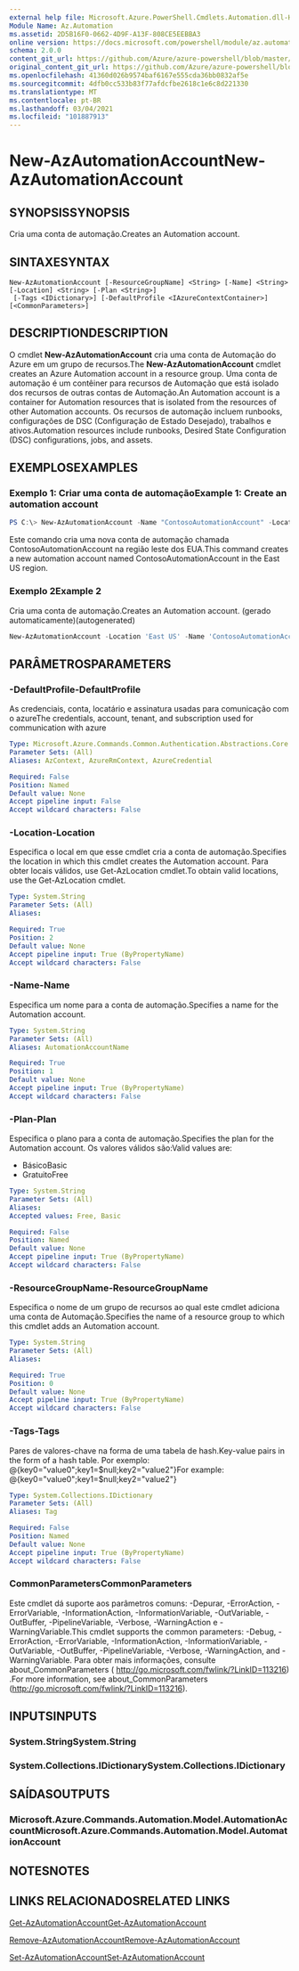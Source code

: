 ```yaml
---
external help file: Microsoft.Azure.PowerShell.Cmdlets.Automation.dll-Help.xml
Module Name: Az.Automation
ms.assetid: 2D5B16F0-0662-4D9F-A13F-808CE5EEBBA3
online version: https://docs.microsoft.com/powershell/module/az.automation/new-azautomationaccount
schema: 2.0.0
content_git_url: https://github.com/Azure/azure-powershell/blob/master/src/Automation/Automation/help/New-AzAutomationAccount.md
original_content_git_url: https://github.com/Azure/azure-powershell/blob/master/src/Automation/Automation/help/New-AzAutomationAccount.md
ms.openlocfilehash: 41360d026b9574baf6167e555cda36bb0832af5e
ms.sourcegitcommit: 4dfb0cc533b83f77afdcfbe2618c1e6c8d221330
ms.translationtype: MT
ms.contentlocale: pt-BR
ms.lasthandoff: 03/04/2021
ms.locfileid: "101887913"
---
```

# <span data-ttu-id="c5570-101">New-AzAutomationAccount</span><span class="sxs-lookup"><span data-stu-id="c5570-101">New-AzAutomationAccount</span></span>

## <span data-ttu-id="c5570-102">SYNOPSIS</span><span class="sxs-lookup"><span data-stu-id="c5570-102">SYNOPSIS</span></span>
<span data-ttu-id="c5570-103">Cria uma conta de automação.</span><span class="sxs-lookup"><span data-stu-id="c5570-103">Creates an Automation account.</span></span>

## <span data-ttu-id="c5570-104">SINTAXE</span><span class="sxs-lookup"><span data-stu-id="c5570-104">SYNTAX</span></span>

```
New-AzAutomationAccount [-ResourceGroupName] <String> [-Name] <String> [-Location] <String> [-Plan <String>]
 [-Tags <IDictionary>] [-DefaultProfile <IAzureContextContainer>] [<CommonParameters>]
```

## <span data-ttu-id="c5570-105">DESCRIPTION</span><span class="sxs-lookup"><span data-stu-id="c5570-105">DESCRIPTION</span></span>
<span data-ttu-id="c5570-106">O cmdlet **New-AzAutomationAccount** cria uma conta de Automação do Azure em um grupo de recursos.</span><span class="sxs-lookup"><span data-stu-id="c5570-106">The **New-AzAutomationAccount** cmdlet creates an Azure Automation account in a resource group.</span></span>
<span data-ttu-id="c5570-107">Uma conta de automação é um contêiner para recursos de Automação que está isolado dos recursos de outras contas de Automação.</span><span class="sxs-lookup"><span data-stu-id="c5570-107">An Automation account is a container for Automation resources that is isolated from the resources of other Automation accounts.</span></span> <span data-ttu-id="c5570-108">Os recursos de automação incluem runbooks, configurações de DSC (Configuração de Estado Desejado), trabalhos e ativos.</span><span class="sxs-lookup"><span data-stu-id="c5570-108">Automation resources include runbooks, Desired State Configuration (DSC) configurations, jobs, and assets.</span></span>

## <span data-ttu-id="c5570-109">EXEMPLOS</span><span class="sxs-lookup"><span data-stu-id="c5570-109">EXAMPLES</span></span>

### <span data-ttu-id="c5570-110">Exemplo 1: Criar uma conta de automação</span><span class="sxs-lookup"><span data-stu-id="c5570-110">Example 1: Create an automation account</span></span>
```powershell
PS C:\> New-AzAutomationAccount -Name "ContosoAutomationAccount" -Location "East US" -ResourceGroupName "ResourceGroup01"
```

<span data-ttu-id="c5570-111">Este comando cria uma nova conta de automação chamada ContosoAutomationAccount na região leste dos EUA.</span><span class="sxs-lookup"><span data-stu-id="c5570-111">This command creates a new automation account named ContosoAutomationAccount in the East US region.</span></span>

### <span data-ttu-id="c5570-112">Exemplo 2</span><span class="sxs-lookup"><span data-stu-id="c5570-112">Example 2</span></span>

<span data-ttu-id="c5570-113">Cria uma conta de automação.</span><span class="sxs-lookup"><span data-stu-id="c5570-113">Creates an Automation account.</span></span> <span data-ttu-id="c5570-114">(gerado automaticamente)</span><span class="sxs-lookup"><span data-stu-id="c5570-114">(autogenerated)</span></span>

<!-- Aladdin Generated Example -->
```powershell
New-AzAutomationAccount -Location 'East US' -Name 'ContosoAutomationAccount' -ResourceGroupName 'ResourceGroup01' -Tags <IDictionary>
```

## <span data-ttu-id="c5570-115">PARÂMETROS</span><span class="sxs-lookup"><span data-stu-id="c5570-115">PARAMETERS</span></span>

### <span data-ttu-id="c5570-116">-DefaultProfile</span><span class="sxs-lookup"><span data-stu-id="c5570-116">-DefaultProfile</span></span>
<span data-ttu-id="c5570-117">As credenciais, conta, locatário e assinatura usadas para comunicação com o azure</span><span class="sxs-lookup"><span data-stu-id="c5570-117">The credentials, account, tenant, and subscription used for communication with azure</span></span>

```yaml
Type: Microsoft.Azure.Commands.Common.Authentication.Abstractions.Core.IAzureContextContainer
Parameter Sets: (All)
Aliases: AzContext, AzureRmContext, AzureCredential

Required: False
Position: Named
Default value: None
Accept pipeline input: False
Accept wildcard characters: False
```

### <span data-ttu-id="c5570-118">-Location</span><span class="sxs-lookup"><span data-stu-id="c5570-118">-Location</span></span>
<span data-ttu-id="c5570-119">Especifica o local em que esse cmdlet cria a conta de automação.</span><span class="sxs-lookup"><span data-stu-id="c5570-119">Specifies the location in which this cmdlet creates the Automation account.</span></span>
<span data-ttu-id="c5570-120">Para obter locais válidos, use Get-AzLocation cmdlet.</span><span class="sxs-lookup"><span data-stu-id="c5570-120">To obtain valid locations, use the Get-AzLocation cmdlet.</span></span>

```yaml
Type: System.String
Parameter Sets: (All)
Aliases:

Required: True
Position: 2
Default value: None
Accept pipeline input: True (ByPropertyName)
Accept wildcard characters: False
```

### <span data-ttu-id="c5570-121">-Name</span><span class="sxs-lookup"><span data-stu-id="c5570-121">-Name</span></span>
<span data-ttu-id="c5570-122">Especifica um nome para a conta de automação.</span><span class="sxs-lookup"><span data-stu-id="c5570-122">Specifies a name for the Automation account.</span></span>

```yaml
Type: System.String
Parameter Sets: (All)
Aliases: AutomationAccountName

Required: True
Position: 1
Default value: None
Accept pipeline input: True (ByPropertyName)
Accept wildcard characters: False
```

### <span data-ttu-id="c5570-123">-Plan</span><span class="sxs-lookup"><span data-stu-id="c5570-123">-Plan</span></span>
<span data-ttu-id="c5570-124">Especifica o plano para a conta de automação.</span><span class="sxs-lookup"><span data-stu-id="c5570-124">Specifies the plan for the Automation account.</span></span>
<span data-ttu-id="c5570-125">Os valores válidos são:</span><span class="sxs-lookup"><span data-stu-id="c5570-125">Valid values are:</span></span>
- <span data-ttu-id="c5570-126">Básico</span><span class="sxs-lookup"><span data-stu-id="c5570-126">Basic</span></span>
- <span data-ttu-id="c5570-127">Gratuito</span><span class="sxs-lookup"><span data-stu-id="c5570-127">Free</span></span>

```yaml
Type: System.String
Parameter Sets: (All)
Aliases:
Accepted values: Free, Basic

Required: False
Position: Named
Default value: None
Accept pipeline input: True (ByPropertyName)
Accept wildcard characters: False
```

### <span data-ttu-id="c5570-128">-ResourceGroupName</span><span class="sxs-lookup"><span data-stu-id="c5570-128">-ResourceGroupName</span></span>
<span data-ttu-id="c5570-129">Especifica o nome de um grupo de recursos ao qual este cmdlet adiciona uma conta de Automação.</span><span class="sxs-lookup"><span data-stu-id="c5570-129">Specifies the name of a resource group to which this cmdlet adds an Automation account.</span></span>

```yaml
Type: System.String
Parameter Sets: (All)
Aliases:

Required: True
Position: 0
Default value: None
Accept pipeline input: True (ByPropertyName)
Accept wildcard characters: False
```

### <span data-ttu-id="c5570-130">-Tags</span><span class="sxs-lookup"><span data-stu-id="c5570-130">-Tags</span></span>
<span data-ttu-id="c5570-131">Pares de valores-chave na forma de uma tabela de hash.</span><span class="sxs-lookup"><span data-stu-id="c5570-131">Key-value pairs in the form of a hash table.</span></span> <span data-ttu-id="c5570-132">Por exemplo: @{key0="value0";key1=$null;key2="value2"}</span><span class="sxs-lookup"><span data-stu-id="c5570-132">For example: @{key0="value0";key1=$null;key2="value2"}</span></span>

```yaml
Type: System.Collections.IDictionary
Parameter Sets: (All)
Aliases: Tag

Required: False
Position: Named
Default value: None
Accept pipeline input: True (ByPropertyName)
Accept wildcard characters: False
```

### <span data-ttu-id="c5570-133">CommonParameters</span><span class="sxs-lookup"><span data-stu-id="c5570-133">CommonParameters</span></span>
<span data-ttu-id="c5570-134">Este cmdlet dá suporte aos parâmetros comuns: -Depurar, -ErrorAction, -ErrorVariable, -InformationAction, -InformationVariable, -OutVariable, -OutBuffer, -PipelineVariable, -Verbose, -WarningAction e -WarningVariable.</span><span class="sxs-lookup"><span data-stu-id="c5570-134">This cmdlet supports the common parameters: -Debug, -ErrorAction, -ErrorVariable, -InformationAction, -InformationVariable, -OutVariable, -OutBuffer, -PipelineVariable, -Verbose, -WarningAction, and -WarningVariable.</span></span> <span data-ttu-id="c5570-135">Para obter mais informações, consulte about_CommonParameters ( http://go.microsoft.com/fwlink/?LinkID=113216) .</span><span class="sxs-lookup"><span data-stu-id="c5570-135">For more information, see about_CommonParameters (http://go.microsoft.com/fwlink/?LinkID=113216).</span></span>

## <span data-ttu-id="c5570-136">INPUTS</span><span class="sxs-lookup"><span data-stu-id="c5570-136">INPUTS</span></span>

### <span data-ttu-id="c5570-137">System.String</span><span class="sxs-lookup"><span data-stu-id="c5570-137">System.String</span></span>

### <span data-ttu-id="c5570-138">System.Collections.IDictionary</span><span class="sxs-lookup"><span data-stu-id="c5570-138">System.Collections.IDictionary</span></span>

## <span data-ttu-id="c5570-139">SAÍDAS</span><span class="sxs-lookup"><span data-stu-id="c5570-139">OUTPUTS</span></span>

### <span data-ttu-id="c5570-140">Microsoft.Azure.Commands.Automation.Model.AutomationAccount</span><span class="sxs-lookup"><span data-stu-id="c5570-140">Microsoft.Azure.Commands.Automation.Model.AutomationAccount</span></span>

## <span data-ttu-id="c5570-141">NOTES</span><span class="sxs-lookup"><span data-stu-id="c5570-141">NOTES</span></span>

## <span data-ttu-id="c5570-142">LINKS RELACIONADOS</span><span class="sxs-lookup"><span data-stu-id="c5570-142">RELATED LINKS</span></span>

[<span data-ttu-id="c5570-143">Get-AzAutomationAccount</span><span class="sxs-lookup"><span data-stu-id="c5570-143">Get-AzAutomationAccount</span></span>](./Get-AzAutomationAccount.md)

[<span data-ttu-id="c5570-144">Remove-AzAutomationAccount</span><span class="sxs-lookup"><span data-stu-id="c5570-144">Remove-AzAutomationAccount</span></span>](./Remove-AzAutomationAccount.md)

[<span data-ttu-id="c5570-145">Set-AzAutomationAccount</span><span class="sxs-lookup"><span data-stu-id="c5570-145">Set-AzAutomationAccount</span></span>](./Set-AzAutomationAccount.md)
